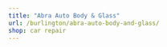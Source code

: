 ```yaml
---
title: "Abra Auto Body & Glass"
url: /burlington/abra-auto-body-and-glass/
shop: car repair
---
```

